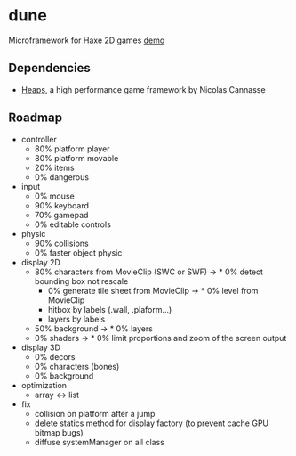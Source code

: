 dune
===

Microframework for Haxe 2D games
[demo](http://games.namide.com/dune/)

Dependencies
---
* [Heaps](https://github.com/ncannasse/heaps), a high performance game framework by Nicolas Cannasse


Roadmap
---
* controller
	* 80% platform player
	* 80% platform movable
	* 20% items
	* 0% dangerous
* input
	* 0% mouse
	* 90% keyboard
	* 70% gamepad
	* 0% editable controls
* physic
	* 90% collisions
	* 0% faster object physic
* display 2D
	* 80% characters from MovieClip (SWC or SWF)
->		* 0% detect bounding box not rescale
		* 0% generate tile sheet from MovieClip
->	* 0% level from MovieClip
		* hitbox by labels (.wall, .plaform...)
		* layers by labels
	* 50% background
->	* 0% layers
	* 0% shaders
->	* 0% limit proportions and zoom of the screen output
* display 3D
	* 0% decors
	* 0% characters (bones)
	* 0% background
* optimization
	* array <-> list
* fix
	* collision on platform after a jump
	* delete statics method for display factory (to prevent cache GPU bitmap bugs)
	* diffuse systemManager on all class
